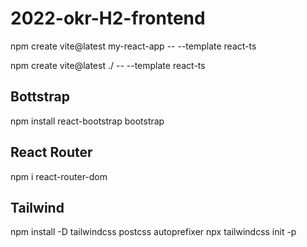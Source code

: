 # 2022-okr-H2-frontend
npm create vite@latest my-react-app -- --template react-ts

npm create vite@latest ./ -- --template react-ts

## Bottstrap
npm install react-bootstrap bootstrap

## React Router
npm i react-router-dom

## Tailwind
npm install -D tailwindcss postcss autoprefixer
npx tailwindcss init -p

